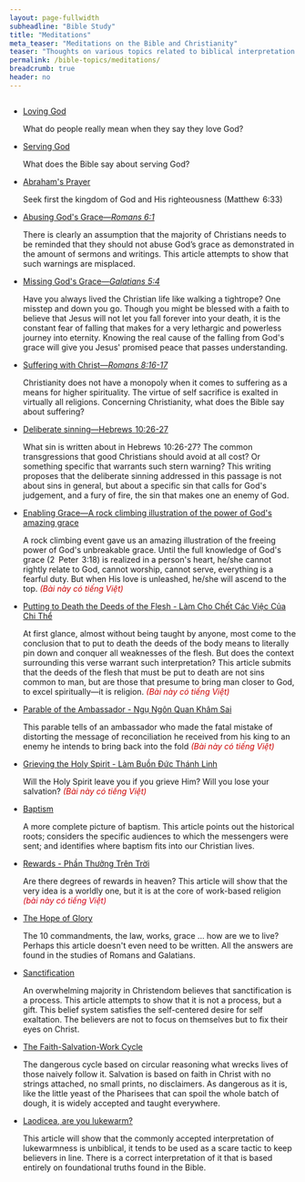 ```yaml
---
layout: page-fullwidth
subheadline: "Bible Study"
title: "Meditations"
meta_teaser: "Meditations on the Bible and Christianity"
teaser: "Thoughts on various topics related to biblical interpretation and Christian living."
permalink: /bible-topics/meditations/
breadcrumb: true
header: no
---
```

<!--more-->
<div class="small-12 columns" style="padding: 0px; border-bottom: none;">

<ul class="side-nav">
      <li><a href="{{ site.baseurl }}/bible-topics/meditations/loving-god/">Loving God</a><p style="font-weight: normal;">What do people really mean when they say they love God?</li>
      <li><a href="{{ site.baseurl }}/bible-topics/meditations/serving-god/">Serving God</a><p style="font-weight: normal;">What does the Bible say about serving God?</li>
      <li><a href="{{ site.baseurl }}/bible-topics/meditations/abraham-prayer/">Abraham's Prayer</a><p style="font-weight: normal;">Seek first the kingdom of God and His righteousness (Matthew<span style="color: rgba(0,0,0,0);">_</span>6:33)</li>
      <li><a href="{{ site.baseurl }}/bible-topics/meditations/abusing-grace/">Abusing God's Grace&mdash;<cite>Romans 6:1</cite></a><p style="font-weight: normal;">There is clearly an assumption that the majority of Christians needs to be reminded that they should not abuse God’s grace as demonstrated in the amount of sermons and writings. This article attempts to show that such warnings are misplaced.</li>
      <li><a href="{{ site.baseurl }}/bible-topics/meditations/missing-gods-grace/">Missing God's Grace&mdash;<cite>Galatians 5:4</cite></a><p style="font-weight: normal;">Have you always lived the Christian life like walking a tightrope? One misstep and down you go. Though you might be blessed with a faith to believe that Jesus will not let you fall forever into your death, it is the constant fear of falling that makes for a very lethargic and powerless journey into eternity. Knowing the real cause of the falling from God's grace will give you Jesus' promised peace that passes understanding.</li>
      <li><a href="{{ site.baseurl }}/bible-topics/meditations/suffer-with-christ/">Suffering with Christ&mdash;<cite>Romans 8:16-17</cite></a><p style="font-weight: normal;">
Christianity does not have a monopoly when it comes to suffering as a means for higher spirituality. The virtue of self sacrifice is exalted in virtually all religions. Concerning Christianity, what does the Bible say about suffering?
</li>
      <li><a href="{{ site.baseurl }}/bible-topics/meditations/deliberate-sinning/">Deliberate sinning&mdash;Hebrews<span style="color: rgba(0,0,0,0);">_</span>10:26-27</a><p style="font-weight: normal;">
What sin is written about in Hebrews<span style="color: rgba(0,0,0,0);">_</span>10:26-27? The common transgressions that good Christians should avoid at all cost? Or something specific that warrants such stern warning? This writing proposes that the deliberate sinning addressed in this passage is not about sins in general, but about a specific sin that calls for God's judgement, and a fury of fire, the sin that makes one an enemy of God.
</li>
      <li><a href="{{ site.baseurl }}/bible-topics/meditations/the-enabling-grace/">Enabling Grace&mdash;A rock climbing illustration of the power of God's amazing grace</a><p style="font-weight: normal;">
A rock climbing event gave us an amazing illustration of the freeing power of God's unbreakable grace. Until the full knowledge of God's grace (2<span style="color: rgba(0,0,0,0);">_</span>Peter<span style="color: rgba(0,0,0,0);">_</span>3:18) is realized in a person's heart, he/she cannot rightly relate to God, cannot worship, cannot serve, everything is a fearful duty. But when His love is unleashed, he/she will ascend to the top.      
<span style="color: #cc0000; font-style: italic;"> (Bài này có tiếng Việt)</span>
</li>
      <li><a href="{{ site.baseurl }}/bible-topics/meditations/put-to-death-the-deeds-of-the-body/">Putting to Death the Deeds of the Flesh - Làm Cho Chết Các Việc Của Chi Thể</a><p style="font-weight: normal;">
At first glance, almost without being taught by anyone, most come to the conclusion that to put to death the deeds of the body means to literally pin down and conquer all weaknesses of the flesh. But does the context surrounding this verse warrant such interpretation? This article submits that the deeds of the flesh that must be put to death are not sins common to man, but are those that presume to bring man closer to God, to excel spiritually&mdash;it is religion.<span style="color: #cc0000; font-style: italic;"> (Bài này có tiếng Việt)</span>
</li>
      <li><a href="{{ site.baseurl }}/bible-topics/meditations/ambassador/">Parable of the Ambassador - Ngụ Ngôn Quan Khâm Sai</a><p style="font-weight: normal;">
This parable tells of an ambassador who made the fatal mistake of distorting the message of reconciliation he received from his king to an enemy he intends to bring back into the fold<span style="color: #cc0000; font-style: italic;"> (Bài này có tiếng Việt)</span>
</li>
      <li><a href="{{ site.baseurl }}/bible-topics/meditations/grieving-holy-spirit/">Grieving the Holy Spirit - Làm Buồn Đức Thánh Linh</a><p style="font-weight: normal;">
Will the Holy Spirit leave you if you grieve Him? Will you lose your salvation? <span style="color: #cc0000; font-style: italic;">(Bài này có tiếng Việt)</span>
</li>
      <li><a href="{{ site.baseurl }}/bible-topics/meditations/baptism/">Baptism</a><p style="font-weight: normal;">
A more complete picture of baptism. This article points out the historical roots; considers the specific audiences to which the messengers were sent; and identifies where baptism fits into our Christian lives.
</li>
      <li><a href="{{ site.baseurl }}/bible-topics/meditations/rewards/">Rewards - Phần Thưởng Trên Trời</a><p style="font-weight: normal;">

Are there degrees of rewards in heaven? This article will show that the very idea is a worldly one, but it is at the core of work-based religion <span style="font-style: italic; color: #d30015;">(bài này có tiếng Việt)</span>
</li>
      <li><a href="{{ site.baseurl }}/bible-topics/meditations/christ-in-me/">The Hope of Glory</a><p style="font-weight: normal;">
The 10 commandments, the law, works, grace ... how are we to live? Perhaps this article doesn't even need to be written. All the answers are found in the studies of Romans and Galatians.
</li>
      <li><a href="{{ site.baseurl }}/bible-topics/meditations/sanctification/">Sanctification</a><p style="font-weight: normal;">
An overwhelming majority in Christendom believes that sanctification is a process. This article attempts to show that it is not a process, but a gift. This belief system satisfies the self-centered desire for self exaltation. The believers are not to focus on themselves but to fix their eyes on Christ.
</li>
      <li><a href="{{ site.baseurl }}/bible-topics/meditations/the-cycle/">The Faith-Salvation-Work Cycle</a><p style="font-weight: normal;">
The dangerous cycle based on circular reasoning what wrecks lives of those naively follow it. Salvation is based on faith in Christ with no strings attached, no small prints, no disclaimers. As dangerous as it is, like the little yeast of the Pharisees that can spoil the whole batch of dough, it is widely accepted and taught everywhere.
</li>
      <li><a href="{{ site.baseurl }}/bible-topics/meditations/lukewarm/">Laodicea, are you lukewarm?</a><p style="font-weight: normal;">
This article will show that the commonly accepted interpretation of lukewarmness is unbiblical, it tends to be used as a scare tactic to keep believers in line. There is a correct interpretation of it that is based entirely on foundational truths found in the Bible.
</li>
</ul>
</div>
